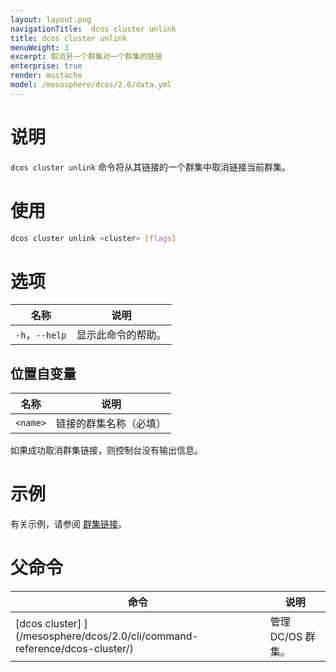 ```yaml
---
layout: layout.pug
navigationTitle:  dcos cluster unlink
title: dcos cluster unlink
menuWeight: 3
excerpt: 取消另一个群集对一个群集的链接
enterprise: true
render: mustache
model: /mesosphere/dcos/2.0/data.yml
---
```


# 说明
`dcos cluster unlink` 命令将从其链接的一个群集中取消链接当前群集。

# 使用

```bash
dcos cluster unlink <cluster> [flags]
```
# 选项

| 名称 | 说明 |
|---------|-------------|
| `-h`，`--help` | 显示此命令的帮助。 |


## 位置自变量

| 名称 | 说明 |
|---------|-------------|
| `<name>` | 链接的群集名称（必填）|

如果成功取消群集链接，则控制台没有输出信息。


# 示例
有关示例，请参阅 [群集链接](/mesosphere/dcos/2.0/administering-clusters/multiple-clusters/cluster-links/)。

# 父命令

| 命令 | 说明 |
|---------|-------------|
|  [dcos cluster] ](/mesosphere/dcos/2.0/cli/command-reference/dcos-cluster/) | 管理 DC/OS 群集。 |
